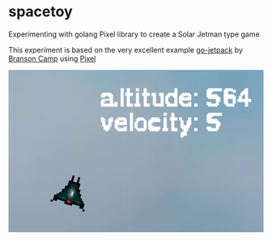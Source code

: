 # spacetoy
Experimenting with golang Pixel library to create a Solar Jetman type game

This experiment is based on the very excellent example [go-jetpack](https://github.com/faiface/pixel-examples/tree/master/community/go-jetpack) by [Branson Camp](https://github.com/bcamp1) using [Pixel](https://github.com/faiface/pixel)

![Screenshot](res/screenshot.png)
